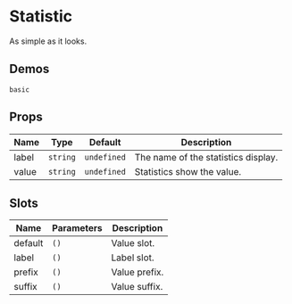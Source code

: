 # Statistic

As simple as it looks.

## Demos

```demo
basic
```

## Props

| Name  | Type     | Default     | Description                         |
| ----- | -------- | ----------- | ----------------------------------- |
| label | `string` | `undefined` | The name of the statistics display. |
| value | `string` | `undefined` | Statistics show the value.          |

## Slots

| Name    | Parameters | Description   |
| ------- | ---------- | ------------- |
| default | `()`       | Value slot.   |
| label   | `()`       | Label slot.   |
| prefix  | `()`       | Value prefix. |
| suffix  | `()`       | Value suffix. |
